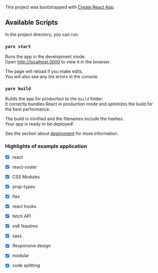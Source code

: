 This project was bootstrapped with [Create React App](https://github.com/facebook/create-react-app).

## Available Scripts

In the project directory, you can run:

### `yarn start`

Runs the app in the development mode.<br />
Open [http://localhost:3000](http://localhost:3000) to view it in the browser.

The page will reload if you make edits.<br />
You will also see any lint errors in the console.

### `yarn build`

Builds the app for production to the `build` folder.<br />
It correctly bundles React in production mode and optimizes the build for the best performance.

The build is minified and the filenames include the hashes.<br />
Your app is ready to be deployed!

See the section about [deployment](https://facebook.github.io/create-react-app/docs/deployment) for more information.

### Highlights of example application

- [x] react
- [x] react-router
- [x] CSS Modules
- [x] prop-types
- [x] flex
- [x] react hooks
- [x] fetch API
- [x] es6 feautres 
- [x] sass
- [x] Responsive design
- [x] modular
- [x] code splitting

